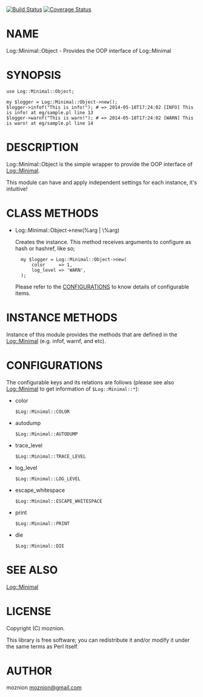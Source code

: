 [![Build Status](https://travis-ci.org/moznion/Log-Minimal-Object.png?branch=master)](https://travis-ci.org/moznion/Log-Minimal-Object) [![Coverage Status](https://coveralls.io/repos/moznion/Log-Minimal-Object/badge.png?branch=master)](https://coveralls.io/r/moznion/Log-Minimal-Object?branch=master)
# NAME

Log::Minimal::Object - Provides the OOP interface of Log::Minimal

# SYNOPSIS

    use Log::Minimal::Object;

    my $logger = Log::Minimal::Object->new();
    $logger->infof("This is info!"); # => 2014-05-18T17:24:02 [INFO] This is info! at eg/sample.pl line 13
    $logger->warnf("This is warn!"); # => 2014-05-18T17:24:02 [WARN] This is warn! at eg/sample.pl line 14

# DESCRIPTION

Log::Minimal::Object is the simple wrapper to provide the OOP interface of [Log::Minimal](https://metacpan.org/pod/Log::Minimal).

This module can have and apply independent settings for each instance, it's intuitive!

# CLASS METHODS

- Log::Minimal::Object->new(%arg | \\%arg)

    Creates the instance. This method receives arguments to configure as hash or hashref, like so;

        my $logger = Log::Minimal::Object->new(
            color     => 1,
            log_level => 'WARN',
        );

    Please refer to the [CONFIGURATIONS](https://metacpan.org/pod/CONFIGURATIONS) to know details of configurable items.

# INSTANCE METHODS

Instance of this module provides the methods that are defined in the [Log::Minimal](https://metacpan.org/pod/Log::Minimal) (e.g. infof, warnf, and etc).

# CONFIGURATIONS

The configurable keys and its relations are follows (please see also [Log::Minimal](https://metacpan.org/pod/Log::Minimal) to get information of `$Log::Minimal::*`):

- color

    `$Log::Minimal::COLOR`

- autodump

    `$Log::Minimal::AUTODUMP`

- trace\_level

    `$Log::Minimal::TRACE_LEVEL`

- log\_level

    `$Log::Minimal::LOG_LEVEL`

- escape\_whitespace

    `$Log::Minimal::ESCAPE_WHITESPACE`

- print

    `$Log::Minimal::PRINT`

- die

    `$Log::Minimal::DIE`

# SEE ALSO

[Log::Minimal](https://metacpan.org/pod/Log::Minimal)

# LICENSE

Copyright (C) moznion.

This library is free software; you can redistribute it and/or modify
it under the same terms as Perl itself.

# AUTHOR

moznion <moznion@gmail.com>
